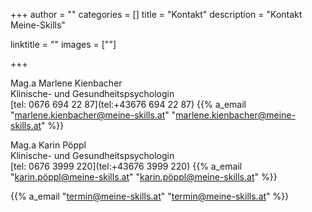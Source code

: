 +++
author = ""
categories = []
title = "Kontakt"
description = "Kontakt Meine-Skills"

linktitle = ""
images = [""]

+++

Mag.a Marlene Kienbacher<br>
Klinische- und Gesundheitspsychologin<br>
[tel: 0676 694 22 87](tel:+43676 694 22 87)
{{% a_email "marlene.kienbacher@meine-skills.at" "marlene.kienbacher@meine-skills.at" %}}

Mag.a Karin Pöppl <br>
Klinische- und Gesundheitspsychologin<br>
[tel: 0676 3999 220](tel:+43676 3999 220)
{{% a_email "karin.pöppl@meine-skills.at" "karin.pöppl@meine-skills.at" %}}

{{% a_email "termin@meine-skills.at" "termin@meine-skills.at" %}}







